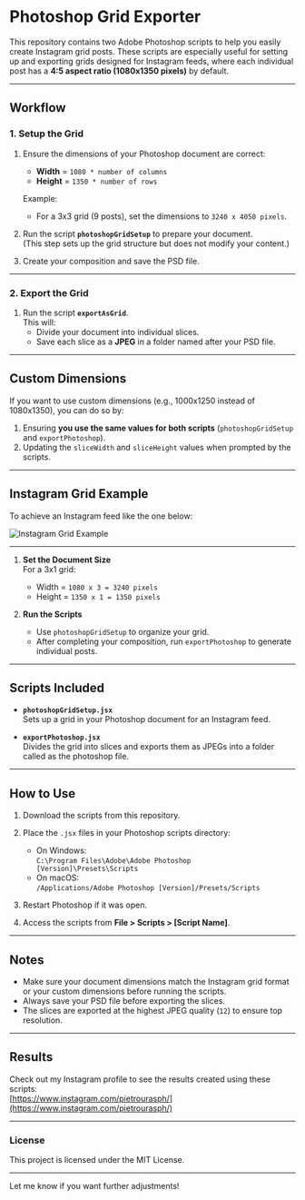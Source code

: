 # Photoshop Grid Exporter

This repository contains two Adobe Photoshop scripts to help you easily create Instagram grid posts. These scripts are especially useful for setting up and exporting grids designed for Instagram feeds, where each individual post has a **4:5 aspect ratio (1080x1350 pixels)** by default.

---

## Workflow

### 1. **Setup the Grid**
1. Ensure the dimensions of your Photoshop document are correct:  
   - **Width** = `1080 * number of columns`  
   - **Height** = `1350 * number of rows`  

   Example:  
   - For a 3x3 grid (9 posts), set the dimensions to `3240 x 4050 pixels`.

2. Run the script **`photoshopGridSetup`** to prepare your document.  
   (This step sets up the grid structure but does not modify your content.)

3. Create your composition and save the PSD file.

---

### 2. **Export the Grid**
1. Run the script **`exportAsGrid`**.  
   This will:
   - Divide your document into individual slices.
   - Save each slice as a **JPEG** in a folder named after your PSD file.

---

## Custom Dimensions

If you want to use custom dimensions (e.g., 1000x1250 instead of 1080x1350), you can do so by:  
1. Ensuring **you use the same values for both scripts** (`photoshopGridSetup` and `exportPhotoshop`).  
2. Updating the `sliceWidth` and `sliceHeight` values when prompted by the scripts.

---

## Instagram Grid Example

To achieve an Instagram feed like the one below:  

![Instagram Grid Example](example/Florence.png)

---

1. **Set the Document Size**  
   For a 3x1 grid:  
   - Width = `1080 x 3 = 3240 pixels`  
   - Height = `1350 x 1 = 1350 pixels`  

2. **Run the Scripts**  
   - Use `photoshopGridSetup` to organize your grid.  
   - After completing your composition, run `exportPhotoshop` to generate individual posts.

---

## Scripts Included

- **`photoshopGridSetup.jsx`**  
  Sets up a grid in your Photoshop document for an Instagram feed.

- **`exportPhotoshop.jsx`**  
  Divides the grid into slices and exports them as JPEGs into a folder called as the photoshop file.

---

## How to Use

1. Download the scripts from this repository.
2. Place the `.jsx` files in your Photoshop scripts directory:  
   - On Windows:  
     `C:\Program Files\Adobe\Adobe Photoshop [Version]\Presets\Scripts`  
   - On macOS:  
     `/Applications/Adobe Photoshop [Version]/Presets/Scripts`

3. Restart Photoshop if it was open.

4. Access the scripts from **File > Scripts > [Script Name]**.

---

## Notes

- Make sure your document dimensions match the Instagram grid format or your custom dimensions before running the scripts.
- Always save your PSD file before exporting the slices.
- The slices are exported at the highest JPEG quality (`12`) to ensure top resolution.

---

## Results

Check out my Instagram profile to see the results created using these scripts:  
[https://www.instagram.com/pietrourasph/](https://www.instagram.com/pietrourasph/)

---

### License
This project is licensed under the MIT License.

---

Let me know if you want further adjustments!
